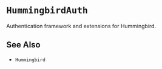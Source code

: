 # ``HummingbirdAuth``

Authentication framework and extensions for Hummingbird.

## See Also

- ``Hummingbird``
